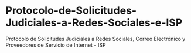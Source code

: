 # Protocolo-de-Solicitudes-Judiciales-a-Redes-Sociales-e-ISP
Protocolo de Solicitudes Judiciales a Redes Sociales, Correo Electrónico y Proveedores de Servicio de Internet - ISP

